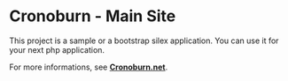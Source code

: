 Cronoburn - Main Site
============================

This project is a sample or a bootstrap silex application.
You can use it for your next php application.

For more informations, see
[**Cronoburn.net**](http://cronoburn.net).
